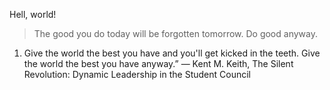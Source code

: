 Hell, world!

> The good you do today will be forgotten tomorrow.
Do good anyway.

1. Give the world the best you have and you'll get kicked in the teeth.
Give the world the best you have anyway.”
― Kent M. Keith, The Silent Revolution: Dynamic Leadership in the Student Council